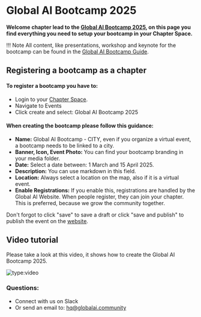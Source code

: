 # Global AI Bootcamp 2025


**Welcome chapter lead to the [Global AI Bootcamp 2025](https://globalai.community/bootcamp), 
on this page you find everything you need to setup your bootcamp in your Chapter Space.**

!!! Note 
    All content, like presentations, workshop and keynote for the bootcamp can be found in the [Global AI Bootcamp Guide](https://globalaicommunity.github.io/global-ai-bootcamp-2025/).

## Registering a bootcamp as a chapter

#### To register a bootcamp you have to: 

- Login to your [Chapter Space](https://globalai.community/umbraco). 
- Navigate to Events
- Click create and select: Global AI Bootcamp 2025


#### When creating the bootcamp please follow this guidance:

- **Name:** Global AI Bootcamp - CITY, even if you organize a virtual event, a bootcamp needs to be linked to a city.
- **Banner, Icon, Event Photo:** You can find your bootcamp branding in your media folder.
- **Date:** Select a date between: 1 March and 15 April 2025.
- **Description:** You can use markdown in this field.
- **Location:** Always select a location on the map, also if it is a virtual event.
- **Enable Registrations:** If you enable this, registrations are handled by the Global AI Website. When people register, they can join your chapter. This is preferred, because we grow the community together.

Don't forgot to click "save" to save a draft or click "save and publish" to publish the event on the [website](https://globalai.community/bootcamp).

## Video tutorial

Please take a look at this video, it shows how to create the Global AI Bootcamp 2025.

![type:video](https://www.youtube.com/embed/A3mFeLzYVz4)

### Questions:
- Connect with us on Slack
- Or send an email to: [hq@globalai.community](mailto:hq@globalai.community)

